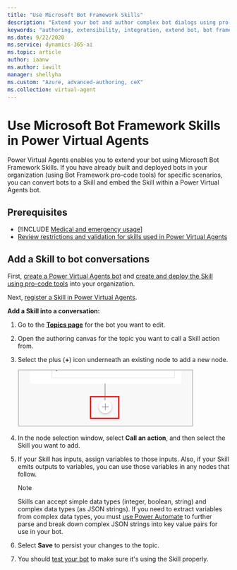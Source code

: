 ```yaml
---
title: "Use Microsoft Bot Framework Skills"
description: "Extend your bot and author complex bot dialogs using pro-code tools to build Microsoft Bot Framework Skills that enable the bot to book an appointment, send a confirmation email, manage tasks, and more."
keywords: "authoring, extensibility, integration, extend bot, bot framework, skills, custom capabilities, PVA"
ms.date: 9/22/2020
ms.service: dynamics-365-ai
ms.topic: article
author: iaanw
ms.author: iawilt
manager: shellyha
ms.custom: "Azure, advanced-authoring, ceX"
ms.collection: virtual-agent
---
```



# Use Microsoft Bot Framework Skills in Power Virtual Agents

Power Virtual Agents enables you to extend your bot using Microsoft Bot Framework Skills. If you have already built and deployed bots in your organization (using Bot Framework pro-code tools) for specific scenarios, you can convert bots to a Skill and embed the Skill within a Power Virtual Agents bot.

## Prerequisites

- [!INCLUDE [Medical and emergency usage](includes/pva-usage-limitations.md)]
- [Review restrictions and validation for skills used in Power Virtual Agents](/azure/bot-service/skill-pva)


## Add a Skill to bot conversations
First, [create a Power Virtual Agents bot](authoring-first-bot.md) and [create and deploy the Skill using pro-code tools](https://go.microsoft.com/fwlink/?linkid=2110533) into your organization.

Next, [register a Skill in Power Virtual Agents](configuration-add-skills.md).

**Add a Skill into a conversation:**

1. Go to the [**Topics page**](authoring-create-edit-topics.md) for the bot you want to edit.

1. Open the authoring canvas for the topic you want to call a Skill action from.

1. Select the plus (**+**) icon underneath an existing node to add a new node. 

    ![Screenshot of adding a node](media/handoff-add-node.png)

1. In the node selection window, select **Call an action**, and then select the Skill you want to add. 

1. If your Skill has inputs, assign variables to those inputs. Also, if your Skill emits outputs to variables, you can use those variables in any nodes that follow. 

    >[!NOTE]
    >Skills can accept simple data types (integer, boolean, string) and complex data types (as JSON strings). 
    >If you need to extract variables from complex data types, you must [use Power Automate](advanced-flow.md) to further parse and break down complex JSON strings into key value pairs for use in your bot.

1. Select **Save** to persist your changes to the topic.

1. You should [test your bot](authoring-test-bot.md) to make sure it's using the Skill properly.


